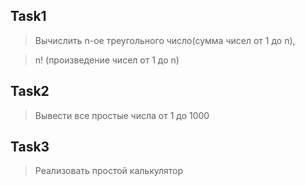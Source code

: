 ## Task1 #

> Вычислить n-ое треугольного число(сумма чисел от 1 до n),

> n! (произведение чисел от 1 до n)

## Task2 #

> Вывести все простые числа от 1 до 1000

## Task3 #

> Реализовать простой калькулятор